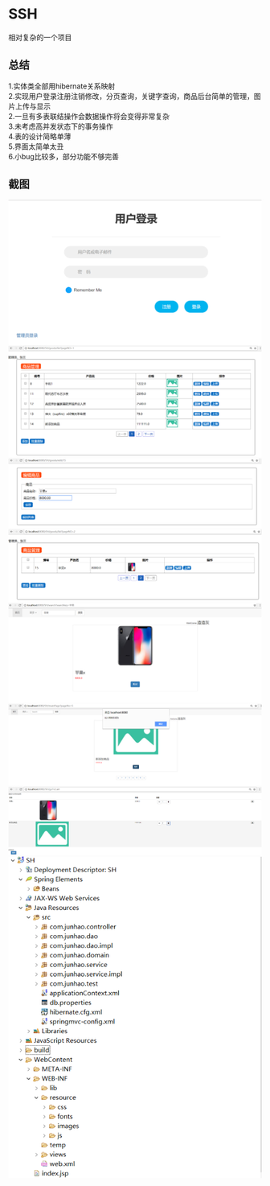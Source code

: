 # SSH
 相对复杂的一个项目
## 总结
1.实体类全部用hibernate关系映射<br>
2.实现用户登录注册注销修改，分页查询，关键字查询，商品后台简单的管理，图片上传与显示<br>
2.一旦有多表联结操作会数据操作将会变得非常复杂<br>
3.未考虑高并发状态下的事务操作<br>
4.表的设计简略单薄<br>
5.界面太简单太丑<br>
6.小bug比较多，部分功能不够完善
## 截图
![截图1](https://github.com/linjunhao1997/screenshot/blob/master/SSH/1.png)
![截图2](https://github.com/linjunhao1997/screenshot/blob/master/SSH/2.png)
![截图3](https://github.com/linjunhao1997/screenshot/blob/master/SSH/3.png)
![截图4](https://github.com/linjunhao1997/screenshot/blob/master/SSH/4.png)
![截图5](https://github.com/linjunhao1997/screenshot/blob/master/SSH/5.png)
![截图6](https://github.com/linjunhao1997/screenshot/blob/master/SSH/6.png)
![截图7](https://github.com/linjunhao1997/screenshot/blob/master/SSH/7.png)
![截图8](https://github.com/linjunhao1997/screenshot/blob/master/SSH/8.png)
